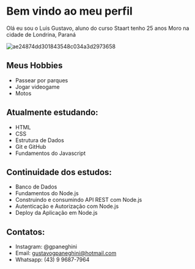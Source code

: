 # Bem vindo ao meu perfil

Olá eu sou o Luis Gustavo, aluno do curso Staart
tenho 25 anos
Moro na cidade de Londrina, Paraná

![ae24874dd301843548c034a3d2973658](https://user-images.githubusercontent.com/106117981/188708906-b2d91201-003d-4b44-96e7-0cff75ae430b.png)

## Meus Hobbies

- Passear por parques
- Jogar videogame
- Motos

## Atualmente estudando:

- HTML
- CSS
- Estrutura de Dados
- Git e GitHub
- Fundamentos do Javascript

## Continuidade dos estudos:

- Banco de Dados
- Fundamentos do Node.js
- Construindo e consumindo API REST com Node.js
- Autenticação e Autorização com Node.js
- Deploy da Aplicação em Node.js


## Contatos:

- Instagram: @gpaneghini
- Email: gustavogpaneghini@hotmail.com
- Whatsapp: (43) 9 9687-7964
